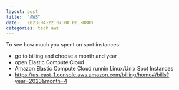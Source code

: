 ```yaml
---
layout: post
title:  "AWS"
date:   2023-04-22 07:00:00 -0800
categories: tech aws
---
```


To see how much you spent on spot instances:

- go to billing and choose a month and year
- open Elastic Compute Cloud
- Amazon Elastic Compute Cloud runnin Linux/Unix Spot Instances
- https://us-east-1.console.aws.amazon.com/billing/home#/bills?year=2023&month=4